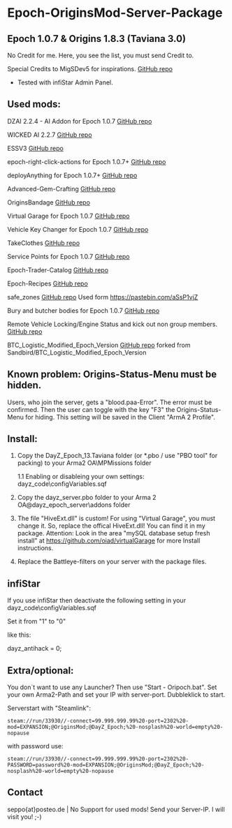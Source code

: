 # Epoch-OriginsMod-Server-Package 

## Epoch 1.0.7 & Origins 1.8.3 (Taviana 3.0)

No Credit for me. Here, you see the list, you must send Credit to.

Special Credits to MigSDev5 for inspirations. [GitHub repo](https://github.com/MigSDev5/Epoch_origins_pack)

- Tested with infiStar Admin Panel.

## Used mods:

DZAI 2.2.4 - AI Addon for Epoch 1.0.7 [GitHub repo](https://github.com/oiad/DZAI)

WICKED AI 2.2.7 [GitHub repo](https://github.com/f3cuk/WICKED-AI)

ESSV3 [GitHub repo](https://github.com/AirwavesMan/ESSV3)

epoch-right-click-actions for Epoch 1.0.7+ [GitHub repo](https://github.com/AirwavesMan/epoch-right-click-actions)

deployAnything for Epoch 1.0.7+ [GitHub repo](https://github.com/oiad/deployAnything)

Advanced-Gem-Crafting [GitHub repo](https://github.com/Schalldampfer/Advanced-Gem-crafting)

OriginsBandage [GitHub repo](https://github.com/Schalldampfer/OriginsBandage)

Virtual Garage for Epoch 1.0.7 [GitHub repo](https://github.com/oiad/virtualGarage)

Vehicle Key Changer for Epoch 1.0.7 [GitHub repo](https://github.com/oiad/vkc)

TakeClothes [GitHub repo](https://github.com/oiad/TakeClothes)
 
Service Points for Epoch 1.0.7 [GitHub repo](https://github.com/oiad/service_points)

Epoch-Trader-Catalog [GitHub repo](https://github.com/ch0c/trader-catalogue)

Epoch-Recipes [GitHub repo](https://github.com/ch0c/epoch-recipes)

safe_zones [GitHub repo](https://github.com/BigEgg17)
Used form https://pastebin.com/aSsP1vjZ

Bury and butcher bodies for Epoch 1.0.7 [GitHub repo](https://github.com/oiad/buryBodies)

Remote Vehicle Locking/Engine Status and kick out non group members. [GitHub repo](https://github.com/oiad/remoteVehicle)

BTC_Logistic_Modified_Epoch_Version [GitHub repo](https://github.com/MigSDev5/BTC_Logistic_Modified_Epoch_Version)
forked from Sandbird/BTC_Logistic_Modified_Epoch_Version

## Known problem: Origins-Status-Menu must be hidden.

Users, who join the server, gets a "blood.paa-Error". The error must be confirmed. Then the user can toggle with the key "F3" the Origins-Status-Menu for hiding.
This setting will be saved in the Client "ArmA 2 Profile".

## Install:

1. Copy the DayZ_Epoch_13.Taviana folder (or *.pbo / use "PBO tool" for packing) to your Arma2 OA\MPMissions folder

	1.1 Enabling or disableing your own settings: dayz_code\configVariables.sqf

2. Copy the dayz_server.pbo folder to your Arma 2 OA@dayz_epoch_server\addons folder

3. The file "HiveExt.dll" is custom! For using "Virtual Garage", you must change it. So, replace the offical HiveExt.dll! You can find it in my package.
	Attention: Look in the area "mySQL database setup fresh install" at https://github.com/oiad/virtualGarage for more Install instructions. 

4. Replace the Battleye-filters on your server with the package files.

## infiStar

If you use infiStar then deactivate the following setting in your dayz_code\configVariables.sqf

Set it from "1" to "0"

like this:

dayz_antihack = 0;

## Extra/optional: 

You don`t want to use any Launcher? Then use "Start - Oripoch.bat". Set your own Arma2-Path and set your IP with server-port. Dubbleklick to start.

Serverstart with "Steamlink":

```
steam://run/33930//-connect=99.999.999.99%20-port=2302%20-mod=EXPANSION;@OriginsMod;@DayZ_Epoch;%20-nosplash%20-world=empty%20-nopause
```

with password use:

```
steam://run/33930//-connect=99.999.999.99%20-port=2302%20-PASSWORD=password%20-mod=EXPANSION;@OriginsMod;@DayZ_Epoch;%20-nosplash%20-world=empty%20-nopause
```

## Contact

seppo{at}posteo.de | No Support for used mods! Send your Server-IP. I will visit you! ;-)